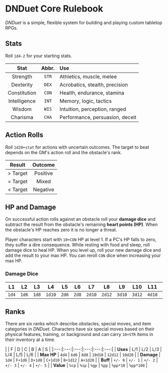 # DNDuet Core Rulebook
_DNDuet_ is a simple, flexible system for building and playing custom tabletop RPGs.

## Stats
Roll `1d4-2` for your starting stats.

| Stat | Abbr. | Use |
|:---:|:---:|:--- |
| Strength | `STR` | Athletics, muscle, melee |
| Dexterity | `DEX` | Acrobatics, stealth, precision |
| Constitution | `CON` | Health, endurance, stamina |
| Intelligence | `INT` | Memory, logic, tactics |
| Wisdom | `WIS` | Intuition, perception, ranged |
| Charisma | `CHA` | Performance, persuasion, deceit |

## Action Rolls
Roll `1d20+stat` for actions with uncertain outcomes. The target to beat depends on the GM's action roll and the obstacle's rank.

| Result | Outcome |
|:---:|:---:|
| > Target | Positive |
| = Target | Mixed |
| < Target | Negative |

## HP and Damage
On successful action rolls against an obstacle roll your **damage dice** and subtract the result from the obstacle's remaining **heart points (HP)**. When the obstacle's HP reaches zero it is no longer a threat.

Player characters start with `10+CON` HP at level 1. If a PC's HP falls to zero, they suffer a dire consequence. While resting with food and sleep, roll damage dice to heal HP. When you level up, roll your new damage dice and add the result to your max HP. You can reroll `CON` dice when increasing your max HP.

### Damage Dice
| L1 | L2 | L3 | L4 | L5 | L6 | L7 | L8 | L9 | L10 | L11 | L12 |
|:---:|:---:|:---:|:---:|:---:|:---:|:---:|:---:|:---:|:---:|:---:|:---:|
| `1d4` | `1d6` | `1d8` | `1d10` | `2d6` | `2d8` | `2d10` | `2d12` | `3d10` | `3d12` | `4d10` | `4d12` |

## Ranks
There are six ranks which describe obstacles, special moves, and item categories in _DNDuet_. Characters have six special moves based on their physical features, training, or background and can carry `10+STR` items in their inventory at a time.

|  | F | D | C | B | A | S |
|:---:|:---:|:---:|:---:|:---:|:---:|
| **Uses** | L/1 | L/2 | L/3 | L/4 | L/5 | L/6 |
| **Max HP** | `4d4` | `6d6` | `8d8` | `10d10` | `12d12` | `10d20` |
| **Damage** | `1d4` | `F+1d6` | `D+1d8` | `C+1d10` | `B+1d12` | `A+1d20` |
| **Buff** | `+/- 0` | `+/- 1` | `+/- 2` | `+/- 3` | `+/- 4` | `+/- 5` |
| **Value** | `%cp` | `%sp` | `%gp` | `%pp` | `%pp*10` | `%pp*100` |
